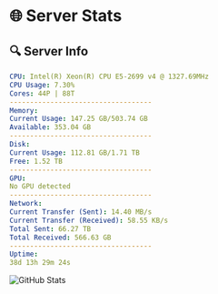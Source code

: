 # 🌐 Server Stats
## 🔍 Server Info
```yaml
CPU: Intel(R) Xeon(R) CPU E5-2699 v4 @ 1327.69MHz
CPU Usage: 7.30%
Cores: 44P | 88T
-----------------------------------
Memory:
Current Usage: 147.25 GB/503.74 GB
Available: 353.04 GB
-----------------------------------
Disk:
Current Usage: 112.81 GB/1.71 TB
Free: 1.52 TB
-----------------------------------
GPU:
No GPU detected
-----------------------------------
Network:
Current Transfer (Sent): 14.40 MB/s
Current Transfer (Received): 58.55 KB/s
Total Sent: 66.27 TB
Total Received: 566.63 GB
-----------------------------------
Uptime:
38d 13h 29m 24s
```
![GitHub Stats](https://img.shields.io/badge/Updated-2025-04-15_10:52:13-blue)